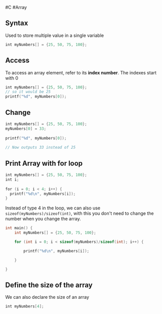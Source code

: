  #C  #Array   
## Syntax
Used to store multiple value in a single variable
```C
int myNumbers[] = {25, 50, 75, 100};
```
## Access
To access an array element, refer to its **index number**. The indexes start with 0

```C
int myNumbers[] = {25, 50, 75, 100};  
// so it would be 25
printf("%d", myNumbers[0]);
```
## Change
```C
int myNumbers[] = {25, 50, 75, 100};  
myNumbers[0] = 33;  
  
printf("%d", myNumbers[0]);  
  
// Now outputs 33 instead of 25
```
## Print Array with for loop
```C
int myNumbers[] = {25, 50, 75, 100};  
int i;  
  
for (i = 0; i < 4; i++) {  
  printf("%d\n", myNumbers[i]);  
}
```

Instead of type 4 in the loop, we can also use `sizeof(myNumbers)/sizeof(int)`, with this you don't need to change the number when you change the array.

```C
int main() {  
    int myNumbers[] = {25, 50, 75, 100};

    for (int i = 0; i < sizeof(myNumbers)/sizeof(int); i++) {

        printf("%d\n", myNumbers[i]);

    }

}
```

## Define the size of the array
We can also declare the size of an array
```C
int myNumbers[4];
```